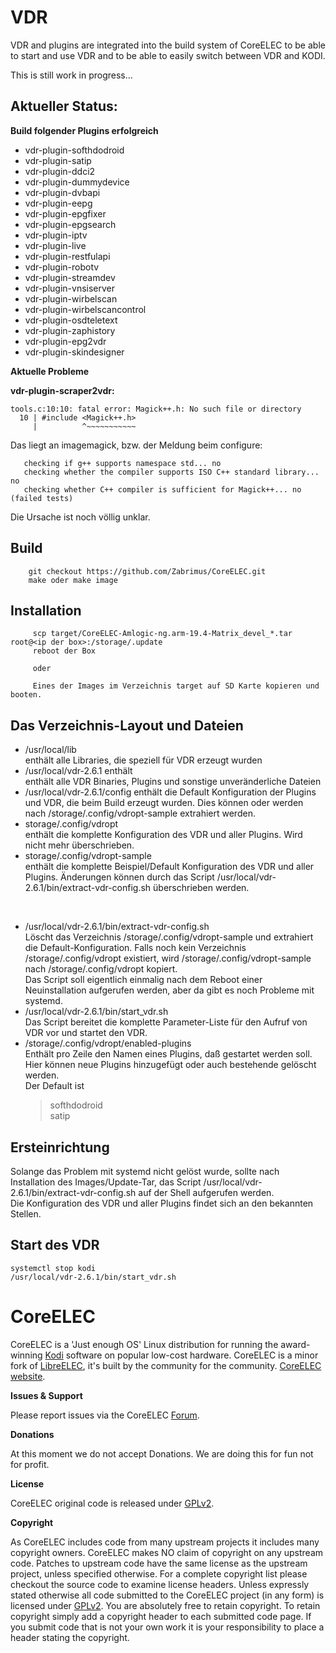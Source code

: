 # VDR
VDR and plugins are integrated into the build system of CoreELEC to be able to start and use VDR and to be able to easily switch between VDR and KODI.

This is still work in progress...

## Aktueller Status:

**Build folgender Plugins erfolgreich**
- vdr-plugin-softhdodroid
- vdr-plugin-satip
- vdr-plugin-ddci2
- vdr-plugin-dummydevice
- vdr-plugin-dvbapi
- vdr-plugin-eepg
- vdr-plugin-epgfixer
- vdr-plugin-epgsearch
- vdr-plugin-iptv
- vdr-plugin-live
- vdr-plugin-restfulapi
- vdr-plugin-robotv
- vdr-plugin-streamdev
- vdr-plugin-vnsiserver
- vdr-plugin-wirbelscan
- vdr-plugin-wirbelscancontrol
- vdr-plugin-osdteletext
- vdr-plugin-zaphistory
- vdr-plugin-epg2vdr
- vdr-plugin-skindesigner

**Aktuelle Probleme**

**vdr-plugin-scraper2vdr:**
```
tools.c:10:10: fatal error: Magick++.h: No such file or directory
  10 | #include <Magick++.h>
     |          ^~~~~~~~~~~~
```
Das liegt an imagemagick, bzw. der Meldung beim configure:
```
   checking if g++ supports namespace std... no
   checking whether the compiler supports ISO C++ standard library... no
   checking whether C++ compiler is sufficient for Magick++... no (failed tests)
```
Die Ursache ist noch völlig unklar.

## Build 
```
    git checkout https://github.com/Zabrimus/CoreELEC.git
    make oder make image 
```

## Installation
```
     scp target/CoreELEC-Amlogic-ng.arm-19.4-Matrix_devel_*.tar root@<ip der box>:/storage/.update
     reboot der Box
     
     oder
     
     Eines der Images im Verzeichnis target auf SD Karte kopieren und booten. 
```

## Das Verzeichnis-Layout und Dateien

- /usr/local/lib<br>
  enthält alle Libraries, die speziell für VDR erzeugt wurden
- /usr/local/vdr-2.6.1 enthält<br>
  enthält alle VDR Binaries, Plugins und sonstige unveränderliche Dateien
- /usr/local/vdr-2.6.1/config
  enthält die Default Konfiguration der Plugins und VDR, die beim Build erzeugt wurden. Dies können oder werden nach /storage/.config/vdropt-sample extrahiert werden.
- storage/.config/vdropt<br>
  enthält die komplette Konfiguration des VDR und aller Plugins. Wird nicht mehr überschrieben.
- storage/.config/vdropt-sample<br>
  enthält die komplette Beispiel/Default Konfiguration des VDR und aller Plugins. Änderungen können durch das Script
  /usr/local/vdr-2.6.1/bin/extract-vdr-config.sh überschrieben werden.

<br>

- /usr/local/vdr-2.6.1/bin/extract-vdr-config.sh<br>
  Löscht das Verzeichnis /storage/.config/vdropt-sample und extrahiert die Default-Konfiguration. Falls noch kein Verzeichnis /storage/.config/vdropt existiert, wird /storage/.config/vdropt-sample nach /storage/.config/vdropt kopiert.<br>
  Das Script soll eigentlich einmalig nach dem Reboot einer Neuinstallation aufgerufen werden, aber da gibt es noch Probleme mit systemd.
- /usr/local/vdr-2.6.1/bin/start_vdr.sh<br>
  Das Script bereitet die komplette Parameter-Liste für den Aufruf von VDR vor und startet den VDR.
- /storage/.config/vdropt/enabled-plugins<br>
  Enthält pro Zeile den Namen eines Plugins, daß gestartet werden soll. Hier können neue Plugins hinzugefügt oder auch bestehende gelöscht werden.<br>
  Der Default ist <br>
  > softhdodroid<br>
  > satip


## Ersteinrichtung
Solange das Problem mit systemd nicht gelöst wurde, sollte nach Installation des Images/Update-Tar, das Script /usr/local/vdr-2.6.1/bin/extract-vdr-config.sh auf der Shell aufgerufen werden.<br>
Die Konfiguration des VDR und aller Plugins findet sich an den bekannten Stellen.

## Start des VDR
```
systemctl stop kodi
/usr/local/vdr-2.6.1/bin/start_vdr.sh
```

# CoreELEC

CoreELEC is a 'Just enough OS' Linux distribution for running the award-winning [Kodi](https://kodi.tv) software on popular low-cost hardware. CoreELEC is a minor fork of [LibreELEC](https://libreelec.tv), it's built by the community for the community. [CoreELEC website](http://coreelec.org).

**Issues & Support**

Please report issues via the CoreELEC [Forum](https://discourse.coreelec.org).

**Donations**

At this moment we do not accept Donations. We are doing this for fun not for profit.

**License**

CoreELEC original code is released under [GPLv2](https://www.gnu.org/licenses/gpl-2.0.html).

**Copyright**

As CoreELEC includes code from many upstream projects it includes many copyright owners. CoreELEC makes NO claim of copyright on any upstream code. Patches to upstream code have the same license as the upstream project, unless specified otherwise. For a complete copyright list please checkout the source code to examine license headers. Unless expressly stated otherwise all code submitted to the CoreELEC project (in any form) is licensed under [GPLv2](https://www.gnu.org/licenses/gpl-2.0.html). You are absolutely free to retain copyright. To retain copyright simply add a copyright header to each submitted code page. If you submit code that is not your own work it is your responsibility to place a header stating the copyright.
